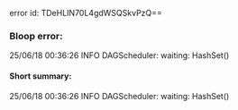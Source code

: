 error id: TDeHLIN70L4gdWSQSkvPzQ==
### Bloop error:

25/06/18 00:36:26 INFO DAGScheduler: waiting: HashSet()
#### Short summary: 

25/06/18 00:36:26 INFO DAGScheduler: waiting: HashSet()